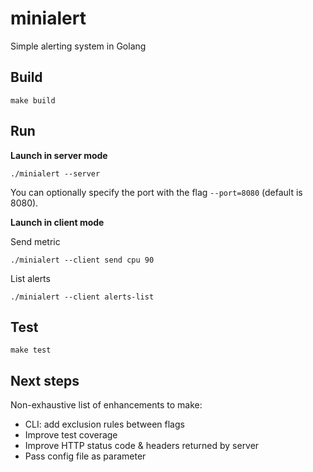 # minialert
Simple alerting system in Golang


## Build

```make build```

## Run
**Launch in server mode**

```./minialert --server```

You can optionally specify the port with the flag
```--port=8080``` (default is 8080).


**Launch in client mode**

Send metric

```./minialert --client send cpu 90```

List alerts

```./minialert --client alerts-list```

## Test

````make test````

## Next steps

Non-exhaustive list of enhancements to make:
- CLI: add exclusion rules between flags
- Improve test coverage
- Improve HTTP status code & headers returned by server
- Pass config file as parameter

